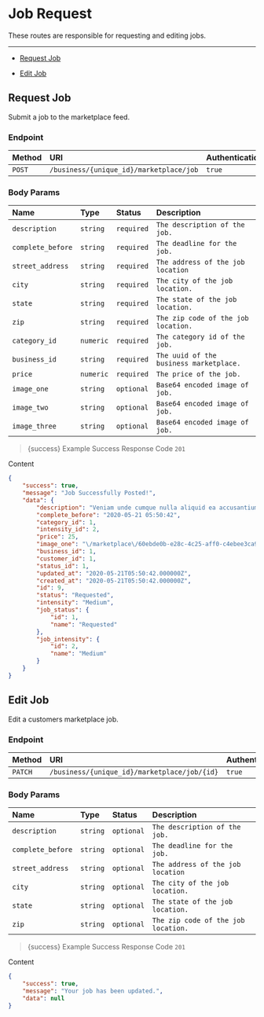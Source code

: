 # Job Request

These routes are responsible for requesting and editing jobs.

---

- [Request Job](#submit)


- [Edit Job](#edit-job)



<a name="submit"></a>
## Request Job

Submit a job to the marketplace feed.
### Endpoint
|Method|URI|Authentication|
|:-|:-|:-|
|`POST`|`/business/{unique_id}/marketplace/job`|`true`|


### Body Params
|Name|Type|Status|Description|
|:-|:-|:-|:-|
|`description`|`string`|`required`|`The description of the job.`|
|`complete_before`|`string`|`required`|`The deadline for the job.`|
|`street_address`|`string`|`required`|`The address of the job location`|
|`city`|`string`|`required`|`The city of the job location.`|
|`state`|`string`|`required`|`The state of the job location.`|
|`zip`|`string`|`required`|`The zip code of the job location.`|
|`category_id`|`numeric`|`required`|`The category id of the job.`|
|`business_id`|`string`|`required`|`The uuid of the business marketplace.`|
|`price`|`numeric`|`required`|`The price of the job.`|
|`image_one`|`string`|`optional`|`Base64 encoded image of job.`|
|`image_two`|`string`|`optional`|`Base64 encoded image of job.`|
|`image_three`|`string`|`optional`|`Base64 encoded image of job.`|


> {success} Example Success Response
Code `201`

Content

```json
{
    "success": true,
    "message": "Job Successfully Posted!",
    "data": {
        "description": "Veniam unde cumque nulla aliquid ea accusantium inventore quasi. Mollitia et repellendus id itaque recusandae omnis.",
        "complete_before": "2020-05-21 05:50:42",
        "category_id": 1,
        "intensity_id": 2,
        "price": 25,
        "image_one": "\/marketplace\/60ebde0b-e28c-4c25-aff0-c4ebee3ca900.jpeg",
        "business_id": 1,
        "customer_id": 1,
        "status_id": 1,
        "updated_at": "2020-05-21T05:50:42.000000Z",
        "created_at": "2020-05-21T05:50:42.000000Z",
        "id": 9,
        "status": "Requested",
        "intensity": "Medium",
        "job_status": {
            "id": 1,
            "name": "Requested"
        },
        "job_intensity": {
            "id": 2,
            "name": "Medium"
        }
    }
}

```



<a name="edit-job"></a>
## Edit Job

Edit a customers marketplace job.
### Endpoint
|Method|URI|Authentication|
|:-|:-|:-|
|`PATCH`|`/business/{unique_id}/marketplace/job/{id}`|`true`|


### Body Params
|Name|Type|Status|Description|
|:-|:-|:-|:-|
|`description`|`string`|`optional`|`The description of the job.`|
|`complete_before`|`string`|`optional`|`The deadline for the job.`|
|`street_address`|`string`|`optional`|`The address of the job location`|
|`city`|`string`|`optional`|`The city of the job location.`|
|`state`|`string`|`optional`|`The state of the job location.`|
|`zip`|`string`|`optional`|`The zip code of the job location.`|


> {success} Example Success Response
Code `201`

Content

```json
{
    "success": true,
    "message": "Your job has been updated.",
    "data": null
}

```



